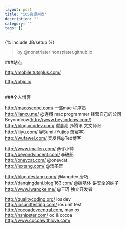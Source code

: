 ```yaml
---
layout: post
title: "iOS资源列表"
description: ""
category: ""
tags: []
---
```

{% include JB/setup %}

>by @nonstriater nonstriater.github.io



###站点

<http://mobile.tutsplus.com/>

<http://objc.io>   



<br/>
###个人博客

<http://macoscope.com/>  一些mac 程序员    
<http://lianxu.me/>      @连栩 mac programmer 经营自己的公司Beyondcow(<http://www.beyondcow.com/>)   
<http://blog.xcodev.com/>  谌启亮 @腾讯 文文师哥   
<http://iiiyu.com/>           @Sumi-iYu(ios 萧宸宇)   
<http://wufawei.com/>       吴发伟@Ted博客  

<http://www.imallen.com/>     @许小帅    
<http://beyondvincent.com/>    @破船    
<http://onevcat.com/>    @onevcat     
<http://lextang.com/>  @汤圣罡       

<http://blog.devtang.com/>     @tangdev 唐巧    
<http://danqingdani.blog.163.com/>     @碳基体  讲安全的妹子   
<http://www.iwangke.me/>   @王珂  独立开发者 

<http://qualitycoding.org/>  ios dev  
<http://iosunittesting.com/>  ios unit test   
<http://cocoadevcentral.com/>  max ox     
<http://nshipster.com/>  oc & cocoa   
<http://www.cocoawithlove.com/>       


